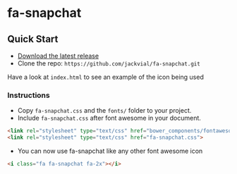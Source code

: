 # fa-snapchat

## Quick Start

- [Download the latest release](https://github.com/jackvial/fa-snapchat/archive/v0.1.0.tar.gz)
- Clone the repo: ```https://github.com/jackvial/fa-snapchat.git```

Have a look at ```index.html``` to see an example of the icon being used

### Instructions

- Copy ```fa-snapchat.css``` and the ```fonts/``` folder to your project.
- Include ```fa-snapchat.css``` after font awesome in your document. 
```html
<link rel="stylesheet" type="text/css" href="bower_components/fontawesome/css/font-awesome.css">
<link rel="stylesheet" type="text/css" href="fa-snapchat.css">
````
- You can now use fa-snapchat like any other font awesome icon
```html
<i class="fa fa-snapchat fa-2x"></i>
```
